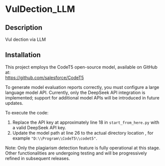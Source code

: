# VulDection_LLM

## Description
Vul dection via LLM

## Installation
This project employs the CodeT5 open-source model, available on GitHub at:  
https://github.com/salesforce/CodeT5

To generate model evaluation reports correctly, you must configure a large language model API. Currently, only the DeepSeek API integration is implemented; support for additional model APIs will be introduced in future updates.

To execute the code:  
1. Replace the API key at approximately line 18 in `start_from_here.py` with a valid DeepSeek API key.  
2. Update the model path at line 26 to the actual directory location , for example `"D:\\Program\\CodeT5\\codet5"`.  

Note: Only the plagiarism detection feature is fully operational at this stage. Other functionalities are undergoing testing and will be progressively refined in subsequent releases.

